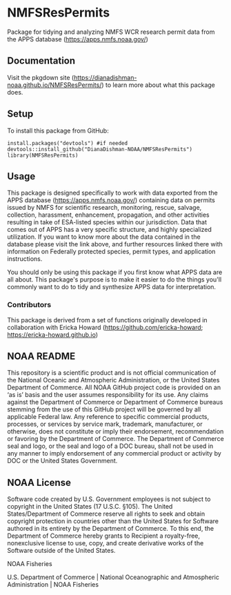 # NMFSResPermits
Package for tidying and analyzing NMFS WCR research permit data from the APPS database (https://apps.nmfs.noaa.gov/)

## Documentation

Visit the pkgdown site (https://dianadishman-noaa.github.io/NMFSResPermits/) to learn more about what this package does.

## Setup
To install this package from GitHub:

```
install.packages("devtools") #if needed
devtools::install_github("DianaDishman-NOAA/NMFSResPermits")
library(NMFSResPermits)
```

## Usage

This package is designed specifically to work with data exported from the APPS database (https://apps.nmfs.noaa.gov/) containing data on permits issued by NMFS for scientific research, monitoring, rescue, salvage, collection, harassment, enhancement, propagation, and other activities resulting in take of ESA-listed species within our jurisdiction. Data that comes out of APPS has a very specific structure, and highly specialized utilization. If you want to know more about the data contained in the database please visit the link above, and further resources linked there with information on Federally protected species, permit types, and application instructions. 

You should only be using this package if you first know what APPS data are all about. This package's purpose is to make it easier to do the things you'll commonly want to do to tidy and synthesize APPS data for interpretation.

### Contributors

This package is derived from a set of functions originally developed in collaboration with Ericka Howard
(https://github.com/ericka-howard;
https://ericka-howard.github.io)

## NOAA README
This repository is a scientific product and is not official communication of the National Oceanic and Atmospheric Administration, or the United States Department of Commerce. All NOAA GitHub project code is provided on an ‘as is’ basis and the user assumes responsibility for its use. Any claims against the Department of Commerce or Department of Commerce bureaus stemming from the use of this GitHub project will be governed by all applicable Federal law. Any reference to specific commercial products, processes, or services by service mark, trademark, manufacturer, or otherwise, does not constitute or imply their endorsement, recommendation or favoring by the Department of Commerce. The Department of Commerce seal and logo, or the seal and logo of a DOC bureau, shall not be used in any manner to imply endorsement of any commercial product or activity by DOC or the United States Government.

## NOAA License
Software code created by U.S. Government employees is not subject to copyright in the United States (17 U.S.C. §105). The United States/Department of Commerce reserve all rights to seek and obtain copyright protection in countries other than the United States for Software authored in its entirety by the Department of Commerce. To this end, the Department of Commerce hereby grants to Recipient a royalty-free, nonexclusive license to use, copy, and create derivative works of the Software outside of the United States.

NOAA Fisheries

U.S. Department of Commerce | National Oceanographic and Atmospheric Administration | NOAA Fisheries
